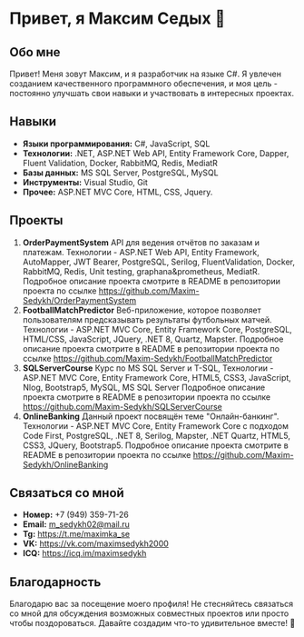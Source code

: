 # Привет, я Максим Седых 👋

## Обо мне
Привет! Меня зовут Максим, и я разработчик на языке C#. Я увлечен созданием качественного программного обеспечения, и моя цель - постоянно улучшать свои навыки и участвовать в интересных проектах.

## Навыки
- **Языки программирования:** C#, JavaScript, SQL
- **Технологии:** .NET, ASP.NET Web API, Entity Framework Core, Dapper, Fluent Validation, Docker, RabbitMQ, Redis, MediatR
- **Базы данных:** MS SQL Server, PostgreSQL, MySQL
- **Инструменты:** Visual Studio, Git
- **Прочее:** ASP.NET MVC Core, HTML, CSS, Jquery.

## Проекты
1. **OrderPaymentSystem** API для ведения отчётов по заказам и платежам. Технологии - ASP.NET Web API, Entity Framework, AutoMapper, JWT Bearer, PostgreSQL, Serilog, FluentValidation, Docker, RabbitMQ, Redis, Unit testing, graphana&prometheus, MediatR. Подробное описание проекта смотрите в README в репозитории проекта по ссылке https://github.com/Maxim-Sedykh/OrderPaymentSystem
2. **FootballMatchPredictor** Веб-приложение, которое позволяет пользователям предсказывать результаты футбольных матчей. Технологии - ASP.NET MVC Core, Entity Framework Core, PostgreSQL, HTML/CSS, JavaScript, JQuery, .NET 8, Quartz, Mapster. Подробное описание проекта смотрите в README в репозитории проекта по ссылке https://github.com/Maxim-Sedykh/FootballMatchPredictor
3. **SQLServerCourse** Курс по MS SQL Server и T-SQL, Технологии - ASP.NET MVC Core, Entity Framework Core, HTML5, CSS3, JavaScript, Nlog, Bootstrap5, MySQL, MS SQL Server Подробное описание проекта смотрите в README в репозитории проекта по ссылке https://github.com/Maxim-Sedykh/SQLServerCourse
4. **OnlineBanking** Данный проект посвящён теме "Онлайн-банкинг". Технологии - ASP.NET MVC Core, Entity Framework Core c подходом Code First, PostgreSQL, .NET 8, Serilog, Mapster, .NET Quartz, HTML5, CSS3, JQuery, Bootstrap5. Подробное описание проекта смотрите в README в репозитории проекта по ссылке https://github.com/Maxim-Sedykh/OnlineBanking

## Связаться со мной
- **Номер:** +7 (949) 359-71-26
- **Email:** m_sedykh02@mail.ru
- **Tg:** https://t.me/maximka_se
- **VK:** https://vk.com/maximsedykh2000
- **ICQ:** https://icq.im/maximsedykh

## Благодарность
Благодарю вас за посещение моего профиля! Не стесняйтесь связаться со мной для обсуждения возможных совместных проектов или просто чтобы поздороваться. Давайте создадим что-то удивительное вместе! 🚀

